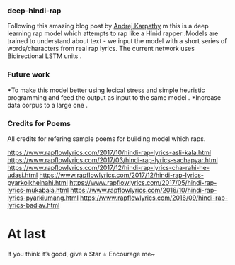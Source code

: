 ### deep-hindi-rap
Following this amazing blog post by  [Andrej Karpathy](http://karpathy.github.io/2015/05/21/rnn-effectiveness/) m this is a deep learning rap model which attempts to rap like a Hinid rapper .Models are trained to understand about text  - we input the model with a short series of words/characters from real rap lyrics.
The current network uses Bidirectional LSTM units .

### Future work 
*To make this model better using lecical stress and simple heuristic programming and feed the output as input to the same model .
*Increase data corpus to a large one .

### Credits for Poems 
All credits for refering sample poems for building model which raps.

https://www.rapflowlyrics.com/2017/10/hindi-rap-lyrics-asli-kala.html
https://www.rapflowlyrics.com/2017/03/hindi-rap-lyrics-sachapyar.html
https://www.rapflowlyrics.com/2017/12/hindi-rap-lyrics-cha-rahi-he-udasi.html
https://www.rapflowlyrics.com/2017/12/hindi-rap-lyrics-pyarkoikhelnahi.html
https://www.rapflowlyrics.com/2017/05/hindi-rap-lyrics-mukabala.html
https://www.rapflowlyrics.com/2016/10/hindi-rap-lyrics-pyarkiumang.html
https://www.rapflowlyrics.com/2016/09/hindi-rap-lyrics-badlav.html


# At last
If you think it’s good, give a Star ⭐️ Encourage me~
